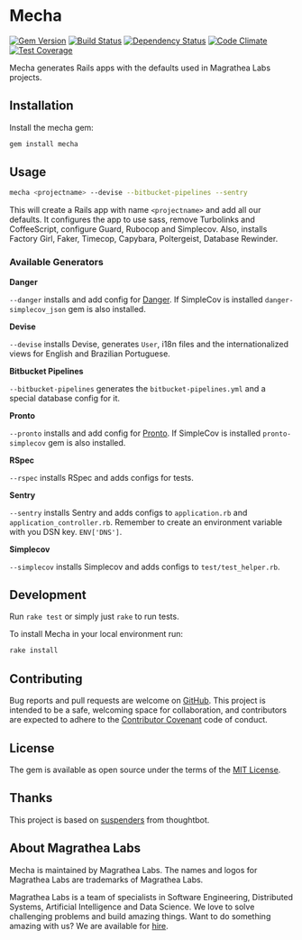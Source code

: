 # Mecha

[![Gem Version](https://badge.fury.io/rb/mecha.svg)](https://badge.fury.io/rb/mecha)
[![Build Status](https://travis-ci.org/magrathealabs/mecha.svg?branch=master)](https://travis-ci.org/magrathealabs/mecha)
[![Dependency Status](https://gemnasium.com/badges/github.com/magrathealabs/mecha.svg)](https://gemnasium.com/github.com/magrathealabs/mecha)
[![Code Climate](https://codeclimate.com/github/magrathealabs/mecha/badges/gpa.svg)](https://codeclimate.com/github/magrathealabs/mecha)
[![Test Coverage](https://codeclimate.com/github/magrathealabs/mecha/badges/coverage.svg)](https://codeclimate.com/github/magrathealabs/mecha/coverage)

Mecha generates Rails apps with the defaults used in Magrathea Labs projects.

## Installation

Install the mecha gem:

```bash
gem install mecha
```

## Usage

```bash
mecha <projectname> --devise --bitbucket-pipelines --sentry
```

This will create a Rails app with name `<projectname>` and add all our defaults. It configures the app to use sass, remove Turbolinks and CoffeeScript, configure Guard, Rubocop and Simplecov. Also, installs Factory Girl, Faker, Timecop, Capybara, Poltergeist, Database Rewinder.

### Available Generators

**Danger**

`--danger` installs and add config for [Danger](http://danger.systems/ruby/). If SimpleCov is installed `danger-simplecov_json` gem is also installed.

**Devise**

`--devise` installs Devise, generates `User`, i18n files and the internationalized views for English and Brazilian Portuguese.

**Bitbucket Pipelines**

`--bitbucket-pipelines` generates the `bitbucket-pipelines.yml` and a special database config for it.

**Pronto**

`--pronto` installs and add config for [Pronto](https://github.com/prontolabs/pronto). If SimpleCov is installed `pronto-simplecov` gem is also installed.

**RSpec**

`--rspec` installs RSpec and adds configs for tests.

**Sentry**

`--sentry` installs Sentry and adds configs to `application.rb` and `application_controller.rb`. Remember to create an environment
variable with you DSN key. `ENV['DNS']`.

**Simplecov**

`--simplecov` installs Simplecov and adds configs to `test/test_helper.rb`.

## Development

Run `rake test` or simply just `rake` to run tests.

To install Mecha in your local environment run:

```bash
rake install
```

## Contributing

Bug reports and pull requests are welcome on [GitHub](https://github.com/magrathealabs/mecha/issues). This project is
intended to be a safe, welcoming space for collaboration, and contributors are expected to adhere to the
[Contributor Covenant](http://contributor-covenant.org) code of conduct.


## License

The gem is available as open source under the terms of the [MIT License](http://opensource.org/licenses/MIT).

## Thanks

This project is based on [suspenders](https://github.com/thoughtbot/suspenders) from thoughtbot.

## About Magrathea Labs

Mecha is maintained by Magrathea Labs. The names and logos for Magrathea Labs are trademarks of Magrathea Labs.

Magrathea Labs is a team of specialists in Software Engineering, Distributed Systems, Artificial Intelligence and
Data Science. We love to solve challenging problems and build amazing things. Want to do something amazing with us?
We are available for [hire](mailto:contact@magrathealabs.com).
